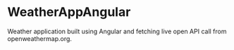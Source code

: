 # WeatherAppAngular
Weather application built using Angular and fetching live open API call from openweathermap.org.
